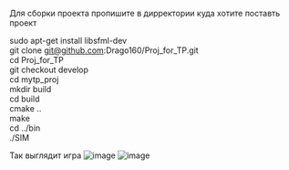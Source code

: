 Для сборки проекта пропишите в дирректории куда хотите поставть проект


sudo apt-get install libsfml-dev  
git clone git@github.com:Drago160/Proj_for_TP.git  
cd Proj_for_TP  
git checkout develop  
cd mytp_proj  
mkdir build  
cd build  
cmake ..  
make  
cd ../bin  
./SIM  



Так выглядит игра
![image](https://user-images.githubusercontent.com/98972593/235370416-3c078c16-bb0d-4cb9-841d-5e8fbf6faae3.png)
![image](https://user-images.githubusercontent.com/98972593/235370435-c5c2dcb7-2d21-4571-99ba-5952cc10a1b2.png)
